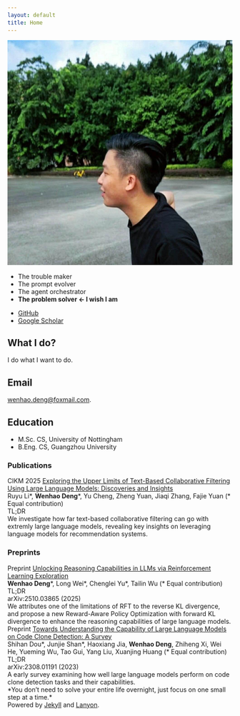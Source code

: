 ```yaml
---
layout: default
title: Home
---
```


<div class="about-container">
  <div class="about-image">
    <img src="/public/pic.jpg" alt="Portrait of Wenhao Deng" loading="lazy" decoding="async" />
  </div>
  <div class="about-content">
    <ul class="about-definitions">
      <li>The trouble maker</li>
      <li>The prompt evolver</li>
      <li>The agent orchestrator</li>
      <li><strong>The problem solver ← I wish I am</strong></li>
    </ul>
    <ul class="about-links">
      <li>
        <a href="https://github.com/w3nhao" target="_blank" rel="me noopener noreferrer" aria-label="GitHub profile">
          <i class="fab fa-github fa-fw" aria-hidden="true"></i> GitHub
        </a>
      </li>
      <li>
        <a href="https://scholar.google.com/citations?user=c7XCft4AAAAJ&hl=en" target="_blank" rel="me noopener noreferrer" aria-label="Google Scholar profile">
          <i class="fas fa-graduation-cap fa-fw" aria-hidden="true"></i> Google Scholar
        </a>
      </li>
    </ul>
  </div>
</div>


## What I do?

I do what I want to do.

## Email

wenhao.deng@foxmail.com.

## Education

- M.Sc. CS, University of Nottingham
- B.Eng. CS, Guangzhou University

### Publications

<div class="publication-item">
  <div class="pub-title">
    <span class="conference-badge">CIKM 2025</span>
    <a href="https://arxiv.org/abs/2305.11700" target="_blank">Exploring the Upper Limits of Text-Based Collaborative Filtering Using Large Language Models: Discoveries and Insights</a>
  </div>
  <div class="pub-authors">
    Ruyu Li*, <strong>Wenhao Deng</strong>*, Yu Cheng, Zheng Yuan, Jiaqi Zhang, Fajie Yuan (* Equal contribution)
  </div>
  <div class="pub-meta-line">
    <div class="pub-tldr-toggle" onclick="toggleTldr(this)">TL;DR</div>
  </div>
  <div class="pub-tldr">
    We investigate how far text-based collaborative filtering can go with extremly large language models, revealing key insights on leveraging language models for recommendation systems.
  </div>
</div>

### Preprints

<div class="preprint-item">
  <div class="pub-title">
    <span class="preprint-badge">Preprint</span>
    <a href="https://arxiv.org/abs/2510.03865" target="_blank">Unlocking Reasoning Capabilities in LLMs via Reinforcement Learning Exploration</a>
  </div>
  <div class="pub-authors">
    <strong>Wenhao Deng</strong>*, Long Wei*, Chenglei Yu*, Tailin Wu (* Equal contribution)
  </div>
  <div class="pub-meta-line">
    <div class="pub-tldr-toggle" onclick="toggleTldr(this)">TL;DR</div>
    <span class="pub-arxiv">arXiv:2510.03865 (2025)</span>
  </div>
  <div class="pub-tldr">
    We attributes one of the limitations of RFT to the reverse KL divergence, and propose a new Reward-Aware Policy Optimization with forward KL divergence to enhance the reasoning capabilities of large language models.
  </div>
</div>

<div class="preprint-item">
  <div class="pub-title">
    <span class="preprint-badge">Preprint</span>
    <a href="https://arxiv.org/abs/2308.01191" target="_blank">Towards Understanding the Capability of Large Language Models on Code Clone Detection: A Survey</a>
  </div>
  <div class="pub-authors">
    Shihan Dou*, Junjie Shan*, Haoxiang Jia, <strong>Wenhao Deng</strong>, Zhiheng Xi, Wei He, Yueming Wu, Tao Gui, Yang Liu, Xuanjing Huang (* Equal contribution)
  </div>
  <div class="pub-meta-line">
    <div class="pub-tldr-toggle" onclick="toggleTldr(this)">TL;DR</div>
    <span class="pub-arxiv">arXiv:2308.01191 (2023)</span>
  </div>
  <div class="pub-tldr">
    A early survey examining how well large language models perform on code clone detection tasks and their capabilities.
  </div>
</div> 


<div class="homepage-footnote">
  <div class="inspirational-quote">
    *You don’t need to solve your entire life overnight, just focus on one small step at a time.*
  </div>
  Powered by <a href="https://jekyllrb.com/">Jekyll</a> and <a href="https://github.com/poole/lanyon">Lanyon</a>.
<div>


<!-- 
<div class="cat-gif-container">
  <img src="/public/spinning-cat.gif" alt="Spinning 3D Cat" />
  Powered by <a href="https://jekyllrb.com/">Jekyll</a> and <a href="https://github.com/poole/lanyon">Lanyon</a>.
</div> -->
